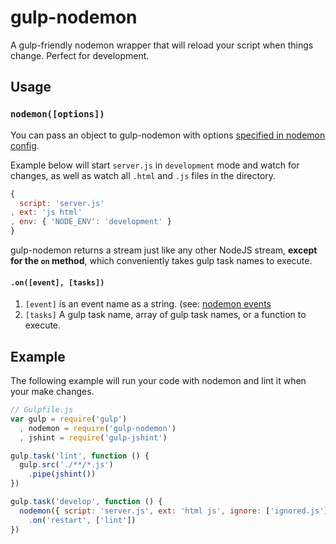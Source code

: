 gulp-nodemon
===========

A gulp-friendly nodemon wrapper that will reload your script when things change. Perfect for development.

## Usage

### **`nodemon([options])`**

You can pass an object to gulp-nodemon with options [specified in nodemon config](('https://github.com/remy/nodemon/blob/master/doc/sample-nodemon.md')).

Example below will start `server.js` in `development` mode and watch for changes, as well as watch all `.html` and `.js` files in the directory.
```javascript
{
  script: 'server.js'
, ext: 'js html'
, env: { 'NODE_ENV': 'development' }
}
```

gulp-nodemon returns a stream just like any other NodeJS stream, **except for the `on` method**, which conveniently takes gulp task names to execute.

#### **`.on([event], [tasks])`**

1. `[event]` is an event name as a string. (see: [nodemon events](https://github.com/remy/nodemon/blob/master/doc/events.md)
2. `[tasks]` A gulp task name, array of gulp task names, or a function to execute.

## Example

The following example will run your code with nodemon and lint it when your make changes.

```javascript
// Gulpfile.js
var gulp = require('gulp')
  , nodemon = require('gulp-nodemon')
  , jshint = require('gulp-jshint')

gulp.task('lint', function () {
  gulp.src('./**/*.js')
    .pipe(jshint())
})

gulp.task('develop', function () {
  nodemon({ script: 'server.js', ext: 'html js', ignore: ['ignored.js'] })
    .on('restart', ['lint'])
})
```
